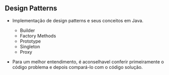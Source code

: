## Design Patterns
- Implementação de design patterns e seus conceitos em Java.
  * Builder
  * Factory Methods
  * Prototype
  * Singleton
  * Proxy
    
- Para um melhor entendimento, é aconselhavel conferir primeiramente o código problema e depois compará-lo com o código solução.

